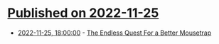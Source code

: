# [Published on 2022-11-25](index.md)

* [2022-11-25, 18:00:00](https://tech.slashdot.org/story/22/11/25/152229/the-endless-quest-for-a-better-mousetrap?utm_source=rss1.0mainlinkanon&utm_medium=feed) - [The Endless Quest For a Better Mousetrap](https://tech.slashdot.org/story/22/11/25/152229/the-endless-quest-for-a-better-mousetrap?utm_source=rss1.0mainlinkanon&utm_medium=feed)
